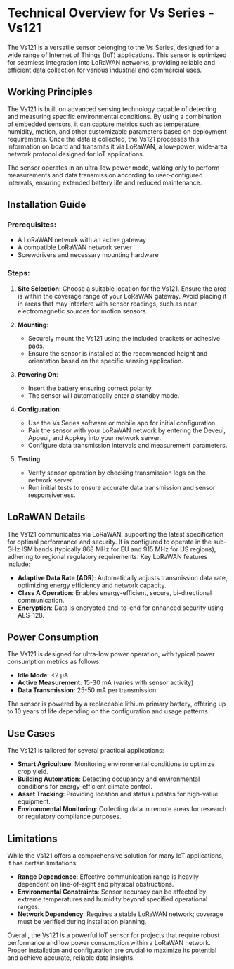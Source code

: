 # Technical Overview for Vs Series - Vs121

The Vs121 is a versatile sensor belonging to the Vs Series, designed for a wide range of Internet of Things (IoT) applications. This sensor is optimized for seamless integration into LoRaWAN networks, providing reliable and efficient data collection for various industrial and commercial uses.

## Working Principles

The Vs121 is built on advanced sensing technology capable of detecting and measuring specific environmental conditions. By using a combination of embedded sensors, it can capture metrics such as temperature, humidity, motion, and other customizable parameters based on deployment requirements. Once the data is collected, the Vs121 processes this information on board and transmits it via LoRaWAN, a low-power, wide-area network protocol designed for IoT applications.

The sensor operates in an ultra-low power mode, waking only to perform measurements and data transmission according to user-configured intervals, ensuring extended battery life and reduced maintenance.

## Installation Guide

### Prerequisites:
- A LoRaWAN network with an active gateway
- A compatible LoRaWAN network server
- Screwdrivers and necessary mounting hardware

### Steps:
1. **Site Selection**: Choose a suitable location for the Vs121. Ensure the area is within the coverage range of your LoRaWAN gateway. Avoid placing it in areas that may interfere with sensor readings, such as near electromagnetic sources for motion sensors.
   
2. **Mounting**: 
   - Securely mount the Vs121 using the included brackets or adhesive pads.
   - Ensure the sensor is installed at the recommended height and orientation based on the specific sensing application.

3. **Powering On**:
   - Insert the battery ensuring correct polarity. 
   - The sensor will automatically enter a standby mode.

4. **Configuration**:
   - Use the Vs Series software or mobile app for initial configuration.
   - Pair the sensor with your LoRaWAN network by entering the Deveui, Appeui, and Appkey into your network server.
   - Configure data transmission intervals and measurement parameters.

5. **Testing**:
   - Verify sensor operation by checking transmission logs on the network server.
   - Run initial tests to ensure accurate data transmission and sensor responsiveness.

## LoRaWAN Details

The Vs121 communicates via LoRaWAN, supporting the latest specification for optimal performance and security. It is configured to operate in the sub-GHz ISM bands (typically 868 MHz for EU and 915 MHz for US regions), adhering to regional regulatory requirements. Key LoRaWAN features include:

- **Adaptive Data Rate (ADR)**: Automatically adjusts transmission data rate, optimizing energy efficiency and network capacity.
- **Class A Operation**: Enables energy-efficient, secure, bi-directional communication.
- **Encryption**: Data is encrypted end-to-end for enhanced security using AES-128.

## Power Consumption

The Vs121 is designed for ultra-low power operation, with typical power consumption metrics as follows:

- **Idle Mode**: <2 µA
- **Active Measurement**: 15-30 mA (varies with sensor activity)
- **Data Transmission**: 25-50 mA per transmission

The sensor is powered by a replaceable lithium primary battery, offering up to 10 years of life depending on the configuration and usage patterns.

## Use Cases

The Vs121 is tailored for several practical applications:

- **Smart Agriculture**: Monitoring environmental conditions to optimize crop yield.
- **Building Automation**: Detecting occupancy and environmental conditions for energy-efficient climate control.
- **Asset Tracking**: Providing location and status updates for high-value equipment.
- **Environmental Monitoring**: Collecting data in remote areas for research or regulatory compliance purposes.

## Limitations

While the Vs121 offers a comprehensive solution for many IoT applications, it has certain limitations:

- **Range Dependence**: Effective communication range is heavily dependent on line-of-sight and physical obstructions.
- **Environmental Constraints**: Sensor accuracy can be affected by extreme temperatures and humidity beyond specified operational ranges.
- **Network Dependency**: Requires a stable LoRaWAN network; coverage must be verified during installation planning.

Overall, the Vs121 is a powerful IoT sensor for projects that require robust performance and low power consumption within a LoRaWAN network. Proper installation and configuration are crucial to maximize its potential and achieve accurate, reliable data insights.